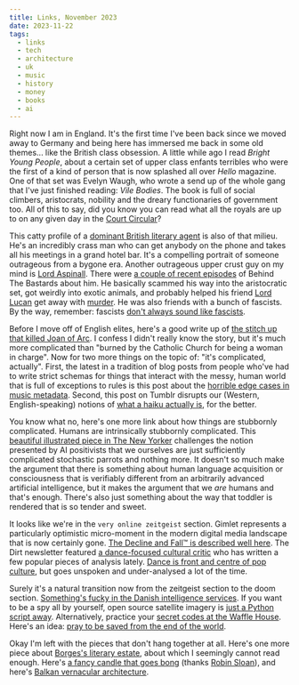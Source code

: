 ```yaml
---
title: Links, November 2023
date: 2023-11-22
tags:
  - links
  - tech
  - architecture
  - uk
  - music
  - history
  - money
  - books
  - ai
---
```

Right now I am in England. It's the first time I've been back since we moved away to Germany and being here has immersed me back in some old themes... like the British class obsession. A little while ago I read *Bright Young People*, about a certain set of upper class enfants terribles who were the first of a kind of person that is now splashed all over *Hello* magazine. One of that set was Evelyn Waugh, who wrote a send up of the whole gang that I've just finished reading: *Vile Bodies*. The book is full of social climbers, aristocrats, nobility and the dreary functionaries of government too. All of this to say, did you know you can read what all the royals are up to on any given day in the [Court Circular][7]?

This catty profile of a [dominant British literary agent][8] is also of that milieu. He's an incredibly crass man who can get anybody on the phone and takes all his meetings in a grand hotel bar. It's a compelling portrait of someone outrageous from a bygone era. Another outrageous upper crust guy on my mind is [Lord Aspinall][19]. There were [a couple of recent episodes][18] of Behind The Bastards about him. He basically scammed his way into the aristocratic set, got weirdly into exotic animals, and probably helped his friend [Lord Lucan][20] get away with [murder][21]. He was also friends with a bunch of fascists. By the way, remember: fascists [don't always sound like fascists][15].

Before I move off of English elites, here's a good write up of [the stitch up that killed Joan of Arc][4]. I confess I didn't really know the story, but it's much more complicated than "burned by the Catholic Church for being a woman in charge". Now for two more things on the topic of: "it's complicated, actually". First, the latest in a tradition of blog posts from people who've had to write strict schemas for things that interact with the messy, human world that is full of exceptions to rules is this post about the [horrible edge cases in music metadata][11]. Second, this post on Tumblr disrupts our (Western, English-speaking) notions of [what a haiku actually is][1], for the better.

You know what no, here's one more link about how things are stubbornly complicated. Humans are intrinsically stubbornly complicated. This [beautiful illustrated piece in The New Yorker][3] challenges the notion presented by AI positivists that we ourselves are just sufficiently complicated stochastic parrots and nothing more. It doesn't so much make the argument that there is something about human language acquisition or consciousness that is verifiably different from an arbitrarily advanced artificial intelligence, but it makes the argument that we *are* humans and that's enough. There's also just something about the way that toddler is rendered that is so tender and sweet.

It looks like we're in the `very online zeitgeist` section. Gimlet represents a particularly optimistic micro-moment in the modern digital media landscape that is now certainly gone. [The Decline and Fall™️ is described well here][17]. The Dirt newsletter featured [a dance-focused cultural critic][13] who has written a few popular pieces of analysis lately. [Dance is front and centre of pop culture][22], but goes unspoken and under-analysed a lot of the time.

Surely it's a natural transition now from the zeitgeist section to the doom section. [Something's fucky in the Danish intelligence services][14]. If you want to be a spy all by yourself, open source satellite imagery is [just a Python script away][10]. Alternatively, practice your [secret codes at the Waffle House][2]. Here's an idea: [pray to be saved from the end of the world][16].

Okay I'm left with the pieces that don't hang together at all. Here's one more piece about [Borges's literary estate][9], about which I seemingly cannot read enough. Here's [a fancy candle that goes bong][5] (thanks [Robin Sloan][6]), and here's [Balkan vernacular architecture][12].

[1]: https://corvidcall.tumblr.com/post/698344737610006528/im-going-to-preface-this-by-saying-that-i-am-not
[2]: https://www.youtube.com/watch?v=Jky5ZXI0axc
[3]: https://www.newyorker.com/humor/sketchbook/is-my-toddler-a-stochastic-parrot
[4]: https://going-medieval.com/2019/11/05/jfc-calm-down-about-the-medieval-church/
[5]: https://jinenstore.com/collections/candles-incense/products/nousaku-candle-stand-time-bell-candle
[6]: https://www.robinsloan.com/newsletters/2023-gift-guide/
[7]: https://www.royal.uk/media-centre/court-circulars
[8]: https://www.theguardian.com/books/2023/nov/09/andrew-wylie-agency-days-of-the-jackal-serious-literature-big-business
[9]: https://archive.ph/dG278
[10]: https://tech.marksblogg.com/maxar-open-data-free-satellite-imagery.html
[11]: https://dustri.org/b/horrible-edge-cases-to-consider-when-dealing-with-music.html
[12]: http://balkanarchitecture.org/index.php
[13]: https://dirt.fyi/article/2023/11/how-to-be-a-dance-critic
[14]: https://www.theguardian.com/world/2023/oct/02/scandinavian-spy-drama-the-intelligence-chief-who-came-under-state-surveillance
[15]: https://yle.fi/aihe/artikkeli/2018/06/04/hitlers-secretly-recorded-conversation-in-finland
[16]: https://www.bryanlehrer.com/entries/anthrosary
[17]: https://www.nplusonemag.com/online-only/online-only/gimlet-on-the-rocks/
[18]: https://podcasts.apple.com/us/podcast/part-one-lord-aspinall-the-gambling-king-of-london/id1373812661?i=1000634751273
[19]: https://en.wikipedia.org/wiki/John_Aspinall_(zoo_owner)
[20]: https://en.wikipedia.org/wiki/John_Bingham,_7th_Earl_of_Lucan
[21]: https://en.wikipedia.org/wiki/John_Bingham,_7th_Earl_of_Lucan#Murder
[22]: https://really.lol/note/bob-fosse/
